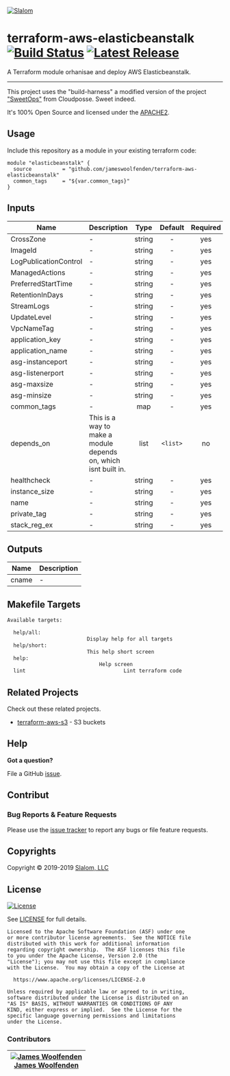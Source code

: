<!-- This file was automatically generated by the `build-harness`. Make all changes to `README.yaml` and run `make readme` to rebuild this file. -->

[![Slalom][logo]](https://slalom.com)

# terraform-aws-elasticbeanstalk [![Build Status](https://travis-ci.com/JamesWoolfenden/terraform-aws-elasticbeanstalk.svg?branch=master)](https://travis-ci.com/JamesWoolfenden/terraform-aws-elasticbeanstalk) [![Latest Release](https://img.shields.io/github/release/JamesWoolfenden/terraform-aws-elasticbeanstalk.svg)](https://github.com/JamesWoolfenden/terraform-aws-elasticbeanstalk/releases/latest)

  A Terraform module orhanisae and deploy AWS Elasticbeanstalk.

---

This project uses the "build-harness" a modified version of the project ["SweetOps"](https://cpco.io/sweetops) from Cloudposse. Sweet indeed.

It's 100% Open Source and licensed under the [APACHE2](LICENSE).

## Usage

Include this repository as a module in your existing terraform code:

``` HCL
module "elasticbeanstalk" {
  source          = "github.com/jameswoolfenden/terraform-aws-elasticbeanstalk"
  common_tags     = "${var.common_tags}"
}
```


## Inputs

| Name                  | Description                                                     |  Type  | Default  | Required |
|-----------------------|-----------------------------------------------------------------|:------:|:--------:|:--------:|
| CrossZone             | -                                                               | string |    -     |   yes    |
| ImageId               | -                                                               | string |    -     |   yes    |
| LogPublicationControl | -                                                               | string |    -     |   yes    |
| ManagedActions        | -                                                               | string |    -     |   yes    |
| PreferredStartTime    | -                                                               | string |    -     |   yes    |
| RetentionInDays       | -                                                               | string |    -     |   yes    |
| StreamLogs            | -                                                               | string |    -     |   yes    |
| UpdateLevel           | -                                                               | string |    -     |   yes    |
| VpcNameTag            | -                                                               | string |    -     |   yes    |
| application_key       | -                                                               | string |    -     |   yes    |
| application_name      | -                                                               | string |    -     |   yes    |
| asg-instanceport      | -                                                               | string |    -     |   yes    |
| asg-listenerport      | -                                                               | string |    -     |   yes    |
| asg-maxsize           | -                                                               | string |    -     |   yes    |
| asg-minsize           | -                                                               | string |    -     |   yes    |
| common_tags           | -                                                               |  map   |    -     |   yes    |
| depends_on            | This is a way to make a module depends on, which isnt built in. |  list  | `<list>` |    no    |
| healthcheck           | -                                                               | string |    -     |   yes    |
| instance_size         | -                                                               | string |    -     |   yes    |
| name                  | -                                                               | string |    -     |   yes    |
| private_tag           | -                                                               | string |    -     |   yes    |
| stack_reg_ex          | -                                                               | string |    -     |   yes    |

## Outputs

| Name  | Description |
|-------|-------------|
| cname | -           |

## Makefile Targets

```bash
Available targets:

  help/all:
                          Display help for all targets
  help/short:
                          This help short screen
  help:
                              Help screen
  lint                                Lint terraform code

```

## Related Projects

Check out these related projects.

- [terraform-aws-s3](https://github.com/jameswoolfenden/terraform-aws-s3) - S3 buckets

## Help

**Got a question?**

File a GitHub [issue](https://github.com/JamesWoolfenden/terraform-aws-elasticbeanstalk/issues).

## Contribut
### Bug Reports & Feature Requests

Please use the [issue tracker](https://github.com/JamesWoolfenden/terraform-aws-elasticbeanstalk/issues) to report any bugs or file feature requests.

## Copyrights

Copyright © 2019-2019 [Slalom, LLC](https://slalom.com)

## License

[![License](https://img.shields.io/badge/License-Apache%202.0-blue.svg)](https://opensource.org/licenses/Apache-2.0)

See [LICENSE](LICENSE) for full details.

    Licensed to the Apache Software Foundation (ASF) under one
    or more contributor license agreements.  See the NOTICE file
    distributed with this work for additional information
    regarding copyright ownership.  The ASF licenses this file
    to you under the Apache License, Version 2.0 (the
    "License"); you may not use this file except in compliance
    with the License.  You may obtain a copy of the License at

      https://www.apache.org/licenses/LICENSE-2.0

    Unless required by applicable law or agreed to in writing,
    software distributed under the License is distributed on an
    "AS IS" BASIS, WITHOUT WARRANTIES OR CONDITIONS OF ANY
    KIND, either express or implied.  See the License for the
    specific language governing permissions and limitations
    under the License.

### Contributors

|  [![James Woolfenden][jameswoolfenden_avatar]][jameswoolfenden_homepage]<br/>[James Woolfenden][jameswoolfenden_homepage] |
|---|

  [jameswoolfenden_homepage]: https://github.com/jameswoolfenden
  [jameswoolfenden_avatar]: https://github.com/jameswoolfenden.png?size=150

[logo]: https://gist.githubusercontent.com/JamesWoolfenden/5c457434351e9fe732ca22b78fdd7d5e/raw/15933294ae2b00f5dba6557d2be88f4b4da21201/slalom-logo.png
[website]: https://slalom.com
[github]: https://github.com/jameswoolfenden
[slack]: https://cpco.io/slack
[linkedin]: https://www.linkedin.com/company/slalom-consulting/
[twitter]: https://twitter.com/Slalom

[share_twitter]: https://twitter.com/intent/tweet/?text=terraform-aws-elasticbeanstalk&url=https://github.com/JamesWoolfenden/terraform-aws-elasticbeanstalk
[share_linkedin]: https://www.linkedin.com/shareArticle?mini=true&title=terraform-aws-elasticbeanstalk&url=https://github.com/JamesWoolfenden/terraform-aws-elasticbeanstalk
[share_reddit]: https://reddit.com/submit/?url=https://github.com/JamesWoolfenden/terraform-aws-elasticbeanstalk
[share_facebook]: https://facebook.com/sharer/sharer.php?u=https://github.com/JamesWoolfenden/terraform-aws-elasticbeanstalk
[share_googleplus]: https://plus.google.com/share?url=https://github.com/JamesWoolfenden/terraform-aws-elasticbeanstalk
[share_email]: mailto:?subject=terraform-aws-elasticbeanstalk&body=https://github.com/JamesWoolfenden/terraform-aws-elasticbeanstalk
